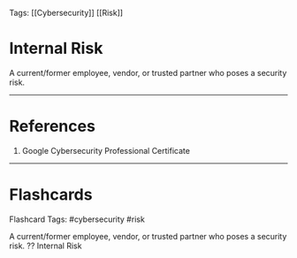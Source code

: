 Tags: [[Cybersecurity]] [[Risk]]
# Internal Risk

A current/former employee, vendor, or trusted partner who poses a security risk.

---
# References

1. Google Cybersecurity Professional Certificate

---
# Flashcards

Flashcard Tags: #cybersecurity #risk

A current/former employee, vendor, or trusted partner who poses a security risk.
??
Internal Risk
<!--SR:!2024-04-29,4,270!2024-04-29,4,270-->
